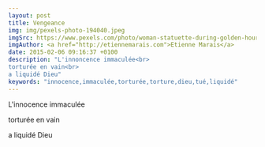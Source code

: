 ```yaml
---
layout: post
title: Vengeance
img: img/pexels-photo-194040.jpeg
imgSrc: https://www.pexels.com/photo/woman-statuette-during-golden-hour-194040/
imgAuthor: <a href="http://etiennemarais.com">Etienne Marais</a>
date: 2015-02-06 09:16:37 +0100
description: "L'innoncence immaculée<br>
torturée en vain<br>
a liquidé Dieu"
keywords: "innocence,immaculée,torturée,torture,dieu,tué,liquidé"
---
```

L'innocence immaculée

torturée en vain

a liquidé Dieu
